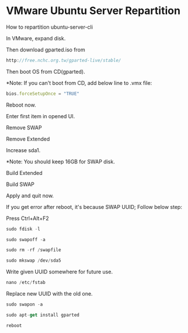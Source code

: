 # VMware Ubuntu Server Repartition
How to repartition ubuntu-server-cli

In VMware, expand disk.

Then download gparted.iso from
```javascript
http://free.nchc.org.tw/gparted-live/stable/
```

Then boot OS from CD(gparted).

*Note: If you can't boot from CD, add below line to .vmx file:

```javascript
bios.forceSetupOnce = "TRUE"
```
Reboot now.

Enter first item in opened UI.

Remove SWAP

Remove Extended

Increase sda1.

*Note: You should keep 16GB for SWAP disk.

Build Extended

Build SWAP

Apply and quit now.

If you get error after reboot, it's because SWAP UUID; Follow below step:

Press Ctrl+Alt+F2

```javascript
sudo fdisk -l

sudo swapoff -a

sudo rm -rf /swapfile

sudo mkswap /dev/sda5
```

Write given UUID somewhere for future use.

```javascript
nano /etc/fstab
```

Replace new UUID with the old one.

```javascript
sudo swapon -a

sudo apt-get install gparted

reboot
```
